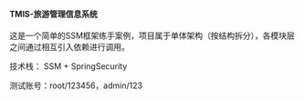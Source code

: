 #### TMIS-旅游管理信息系统

这是一个简单的SSM框架练手案例，项目属于单体架构（按结构拆分），各模块层之间通过相互引入依赖进行调用。

技术栈： SSM + SpringSecurity

测试账号：root/123456，admin/123

